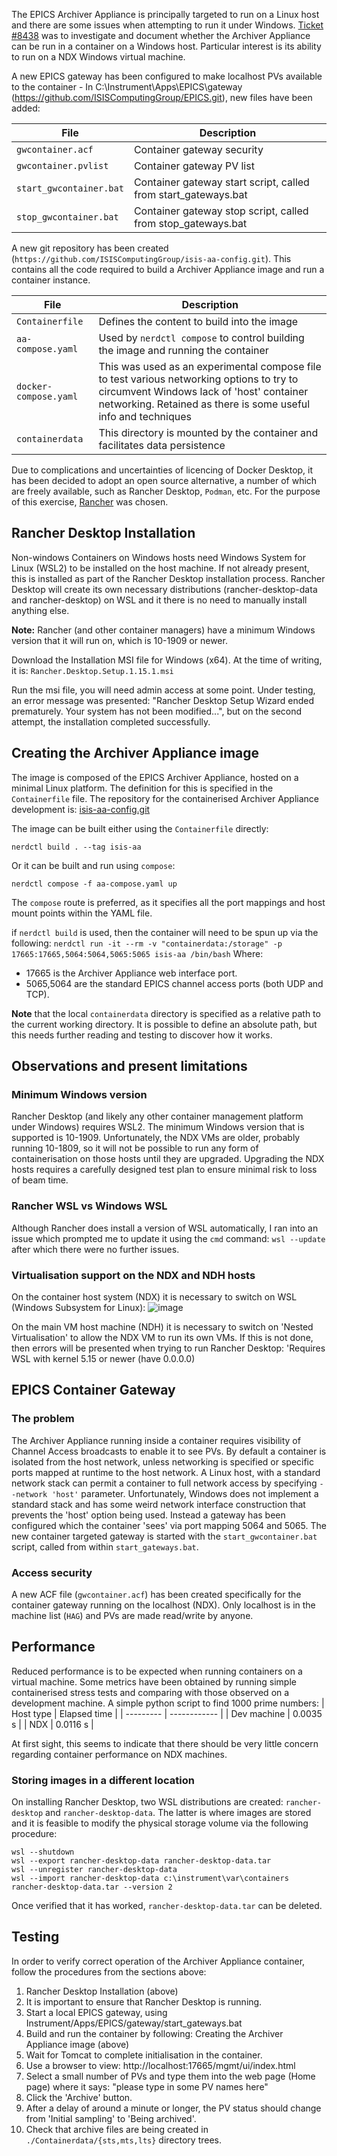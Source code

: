 The EPICS Archiver Appliance is principally targeted to run on a Linux host and there are some issues when attempting to run it under Windows.
[Ticket #8438](https://github.com/ISISComputingGroup/IBEX/issues/8438) was to investigate and document whether the Archiver Appliance can be run in a container on a Windows host. Particular interest is its ability to run on a NDX Windows virtual machine.

A new EPICS gateway has been configured to make localhost PVs available to the container - In C:\Instrument\Apps\EPICS\gateway (https://github.com/ISISComputingGroup/EPICS.git), new files have been added:

| File | Description |
| ---- | ----------- |
| `gwcontainer.acf` | Container gateway security |
| `gwcontainer.pvlist` | Container gateway PV list |
| `start_gwcontainer.bat` | Container gateway start script, called from start_gateways.bat |
| `stop_gwcontainer.bat` | Container gateway stop script, called from stop_gateways.bat |

A new git repository has been created (`https://github.com/ISISComputingGroup/isis-aa-config.git`). This contains all the code required to build a Archiver Appliance image and run a container instance.

| File | Description |
| ---- | ----------- |
| `Containerfile` | Defines the content to build into the image |
| `aa-compose.yaml` | Used by `nerdctl compose` to control building the image and running the container  |
| `docker-compose.yaml` | This was used as an experimental compose file to test various networking options to try to circumvent Windows lack of 'host' container networking. Retained as there is some useful info and techniques |
| `containerdata`  | This directory is mounted by the container and facilitates data persistence  |

Due to complications and uncertainties of licencing of Docker Desktop, it has been decided to adopt an open source alternative, a number of which are freely available, such as Rancher Desktop, `Podman`, etc. For the purpose of this exercise, [Rancher](https://rancherdesktop.io/) was chosen.

## Rancher Desktop Installation
Non-windows Containers on Windows hosts need Windows System for Linux (WSL2) to be installed on the host machine. If not already present, this is installed as part of the Rancher Desktop installation process. Rancher Desktop will create its own necessary distributions (rancher-desktop-data and rancher-desktop) on WSL and it there is no need to manually install anything else.

**Note:** Rancher (and other container managers) have a minimum Windows version that it will run on, which is 10-1909 or newer.

Download the Installation MSI file for Windows (x64). At the time of writing, it is: `Rancher.Desktop.Setup.1.15.1.msi`

Run the msi file, you will need admin access at some point. Under testing, an error message was presented: "Rancher Desktop Setup Wizard ended prematurely. Your system has not been modified...", but on the second attempt, the installation completed successfully. 

## Creating the Archiver Appliance image
The image is composed of the EPICS Archiver Appliance, hosted on a minimal Linux platform. The definition for this is specified in the `Containerfile` file.
The repository for the containerised Archiver Appliance development is: [isis-aa-config.git](https://github.com/ISISComputingGroup/isis-aa-config.git)

The image can be built either using the `Containerfile` directly:

`nerdctl build . --tag isis-aa`

Or it can be built and run using `compose`:

`nerdctl compose -f aa-compose.yaml up`

The `compose` route is preferred, as it specifies all the port mappings and host mount points within the YAML file.

if `nerdctl build` is used, then the container will need to be spun up via the following:
`nerdctl run -it --rm -v "containerdata:/storage" -p 17665:17665,5064:5064,5065:5065 isis-aa /bin/bash`
Where: 
* 17665 is the Archiver Appliance web interface port. 
* 5065,5064 are the standard EPICS channel access ports (both UDP and TCP).

**Note** that the local `containerdata` directory is specified as a relative path to the current working directory. It is possible to define an absolute path, but this needs further reading and testing to discover how it works.



## Observations and present limitations
### Minimum Windows version
Rancher Desktop (and likely any other container management platform under Windows) requires WSL2. The minimum Windows version that is supported is 10-1909. Unfortunately, the NDX VMs are older, probably running 10-1809, so it will not be possible to run any form of containerisation on those hosts until they are upgraded. Upgrading the NDX hosts requires a carefully designed test plan to ensure minimal risk to loss of beam time.

### Rancher WSL vs Windows WSL
Although Rancher does install a version of WSL automatically, I ran into an issue which prompted me to update it using the `cmd` command: `wsl --update`
after which there were no further issues.

### Virtualisation support on the NDX and NDH hosts
On the container host system (NDX) it is necessary to switch on WSL (Windows Subsystem for Linux):
![image](https://github.com/user-attachments/assets/f5f7ae90-6ff7-4ec1-b946-473601af3155)

On the main VM host machine (NDH) it is necessary to switch on 'Nested Virtualisation' to allow the NDX VM to run its own VMs. If this is not done, then errors will be presented when trying to run Rancher Desktop: 'Requires WSL with kernel 5.15 or newer (have 0.0.0.0)

## EPICS Container Gateway
### The problem
The Archiver Appliance running inside a container requires visibility of Channel Access broadcasts to enable it to see PVs. By default a container is isolated from the host network, unless networking is specified or specific ports mapped at runtime to the host network. A Linux host, with a standard network stack can permit a container to full network access by specifying `--network 'host'` parameter. Unfortunately, Windows does not implement a standard stack and has some weird network interface construction that prevents the 'host' option being used.
Instead a gateway has been configured which the container 'sees' via port mapping 5064 and 5065.
The new container targeted gateway is started with the `start_gwcontainer.bat` script, called from within `start_gateways.bat`. 

### Access security
A new ACF file (`gwcontainer.acf`) has been created specifically for the container gateway running on the localhost (NDX). Only localhost is in the machine list (`HAG`) and PVs are made read/write by anyone.

## Performance
Reduced performance is to be expected when running containers on a virtual machine. Some metrics have been obtained by running simple containerised stress tests and comparing with those observed on a development machine.
A simple python script to find 1000 prime numbers:
| Host type | Elapsed time |
| --------- | ------------ |
| Dev machine | 0.0035 s |
| NDX | 0.0116 s |

At first sight, this seems to indicate that there should be very little concern regarding container performance on NDX machines.

### Storing images in a different location
On installing Rancher Desktop, two WSL distributions are created: `rancher-desktop` and `rancher-desktop-data`. The latter is where images are stored and it is feasible to modify the physical storage volume via the following procedure:
```
wsl --shutdown
wsl --export rancher-desktop-data rancher-desktop-data.tar
wsl --unregister rancher-desktop-data
wsl --import rancher-desktop-data c:\instrument\var\containers rancher-desktop-data.tar --version 2
```
Once verified that it has worked, ```rancher-desktop-data.tar``` can be deleted.

## Testing
In order to verify correct operation of the Archiver Appliance container, follow the procedures from the sections above:
1. Rancher Desktop Installation (above)
2. It is important to ensure that Rancher Desktop is running.
3. Start a local EPICS gateway, using Instrument/Apps/EPICS/gateway/start_gateways.bat
4. Build and run the container by following: Creating the Archiver Appliance image (above)
5. Wait for Tomcat to complete initialisation in the container.
6. Use a browser to view: http://localhost:17665/mgmt/ui/index.html
7. Select a small number of PVs and type them into the web page (Home page) where it says: "please type in some PV names here"
8. Click the 'Archive' button.
9. After a delay of around a minute or longer, the PV status should change from 'Initial sampling' to 'Being archived'.
10. Check that archive files are being created in `./Containerdata/{sts,mts,lts}` directory trees.



